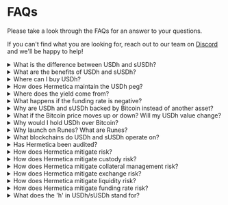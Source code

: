 # FAQs

Please take a look through the FAQs for an answer to your questions.

If you can't find what you are looking for, reach out to our team on [Discord](https://discord.gg/RuZacQbNn6) and we'll be happy to help!

<details>

<summary>What is the difference between USDh and sUSDh?</summary>

USDh is a Bitcoin-backed stablecoin fully outside of the banking system. It represents one USD worth of BTC. Learn more about how it works [here](https://www.notion.so/o/yqsrEF2PdPdJxaRpgr41/s/xp26OjT5H1o55M1QMDI4/~/changes/5/usdh/how-it-works/~/comments/TYrfpC2PwXxcicgviOTQ?node=QukA2xUk7Nyk).

sUSDh is the yield-bearing liquid staking token (LST) issued when USDh is staked. sUSDh accrues yield from funding rate payments.

</details>

<details>

<summary>What are the benefits of USDh and sUSDh?</summary>

USDh is a synthetic dollar fully backed by Bitcoin and fully outside the banking system—it's Bitcoin all the way down. USDh allows you to hold dollars in your Bitcoin wallet.

sUSDh allows you to earn an attractive Bitcoin native yield of up to 15% APY derived from funding rate payments.

</details>

<details>

<summary>Where can I buy USDh?</summary>

You can buy USDh on common crypto marketplaces. On Runes, you can buy USDh on [Magic Eden](https://magiceden.io/runes/USDH%E2%80%A2USDH%E2%80%A2USDH%E2%80%A2USDH) and [DotSwap](https://www.dotswap.app/swap#R_BTC_USDH%E2%80%A2USDH%E2%80%A2USDH%E2%80%A2USDH). On Stacks, you can buy USDh on [Bitflow](https://app.bitflow.finance/trade?x=USDh), [Velar](https://app.velar.com/swap?fromtoken=USDh), and directly through the [Hermetica app](https://app.hermetica.fi/buy) which routes your transaction through DeFi pools.

&#x20;[Click here](https://app.hermetica.fi/buy) to get started.

</details>

<details>

<summary>How does Hermetica maintain the USDh peg?</summary>

The protocol couples spot BTC holdings with a short perpetual futures position. This eliminates the exposure to Bitcoin's price (delta-neutral) and creates a price stable USD position.

</details>

<details>

<summary>Where does the yield come from?</summary>

The yield is generated through funding rate payments from short perpetual futures positions, which are used to stabilize the dollar value of USDh.\
\
In derivatives markets, funding rates refer to periodic payments made from one side of the market to the other to help balance out the price of the derivative vs. the underlying asset.\
\
Whenever the funding rate is positive (long positions are paying short positions), the position held by Hermetica earns interest. Hermetica passes the yield to those who stake USDh.

</details>

<details>

<summary>What happens if the funding rate is negative?</summary>

The native yield of sUSDh is generated by a positive funding rate incurred by the short position backing USDh. While on average the funding rate is positive (yield generating), it is possible that at times, typically during bear markets, the funding rate can go negative. This means that the position held by Hermetica incurs a cost.&#x20;

Hermetica mitigates this risk by having the [Hermetica Reserve Fund](https://docs.hermetica.fi/usdh/hermetica-reserve-fund) that kicks in every time negative funding has to be paid. The Hermetica Reserve Fund grows over time, as a fraction of the positive funding is fed into the Reserve Fund. We adjust this fraction according to market conditions.&#x20;

Using historical funding data as well as forward looking analysis, we have determined a safe initial size of the Reserve Fund that makes the risk of depletion due to negative funding unlikely. To learn more [read our Reserve Fund paper](https://docs.google.com/document/d/e/2PACX-1vSPRYWX4iCTxT8rDHFoObJBKrtXmub65kN_KNPATA4Cfis7wP1pfLkFdNvX9Vzc7vAceFmSpm13d5TU/pub).

</details>

<details>

<summary>Why are USDh and sUSDh backed by Bitcoin instead of another asset?</summary>

Bitcoin, being strictly limited in supply, is the hardest collateral asset in the world - digital gold.&#x20;

By making USDh the first dollar on the new digital gold standard, it inherits the properties of Bitcoin:&#x20;

- Independence from the fiat banking system
- Reliable, secure and censorship resistant

At Hermetica, we take the bold position that the world economy will converge on a new Digital Gold Standard, the Bitcoin Standard. To express this view, USDh is entirely Bitcoin-backed.

</details>

<details>

<summary>What if the Bitcoin price moves up or down? Will my USDh value change?</summary>

No, the fully delta-neutral position used to maintain the peg removes all exposure to Bitcoin’s price movement.

You can think of it this way: 1 USDh always equals $1.00 of Bitcoin.

</details>

<details>

<summary>Why would I hold USDh over Bitcoin?</summary>

USDh is not a competitor to Bitcoin; USDh is an alternative to dollars in a bank account. While we believe the world will converge on a Bitcoin Standard, US dollars still play a critical role in the economy.

Here are the top use cases of USDh:

- Earn a dollar yield of up to 15%
- Hold dollars outside the fiat system
- Transact dollars in Bitcoin DeFi

</details>

<details>

<summary>Why launch on Runes? What are Runes?</summary>

**The What**

The Bitcoin Runes Protocol (Runes) is a fungible token standard created by Casey Rodarmor, the creator of Ordinals.

Runes leverages the Bitcoin's [Unspent Transaction Output (UTXO)](https://www.kraken.com/learn/what-is-bitcoin-unspent-transaction-output-utxo) model, minimizing the amount of additional data stored on the blockchain.

In essence, Runes functions as a specialized layer on top of the Bitcoin network and allows anyone to easily generate and transfer fungible tokens.

**The Why**

Hermetica launched USDh on Runes to be fully native to Bitcoin Layer 1. We use PSBTs to mint and stake, no L2s or altchains are needed.

Runes makes it possible to hold a stablecoin in your Bitcoin wallet and transfer your stablecoin in Bitcoin transactions while the asset itself (USDh) _is_ Bitcoin.

</details>

<details>

<summary>What blockchains do USDh and sUSDh operate on?</summary>

USDh and sUSDh are currently live and natively issued on Bitcoin Layer 1 via Runes and Bitcoin Layer 2 via Stacks.

We will evaluate potential expansions as new L1 and L2 solutions develop on Bitcoin and other blockchains.

</details>

<details>

<summary>Has Hermetica been audited?</summary>

Yes. Hermetica is [security-first](https://www.blog.hermetica.fi/p/why-hermetica-is-security-first) and dedicated to maintaining highly secure and professionally audited smart contract infrastructure.

To this end, we conduct regular comprehensive security audits with independent third-party services, like [Clarity Alliance](https://github.com/Clarity-Alliance/audits/blob/main/Clarity%20Alliance%20-%20Hermetica.pdf) and [Strata Labs](https://drive.google.com/file/d/1uq7weWjH2_nQr8fyqLvbQ7GR8Bhps4Hz/view). Hermetica ensures that its infrastructure remains resilient against an evolving security threat landscape.

</details>

<details>

<summary>How does Hermetica mitigate risk?</summary>

Hermetica’s products are built on trust-minimized infrastructure that allow Hermetica to bridge CeFi liquidity into DeFi with minimum counterparty risk and maximum security.&#x20;

Hermetica employs mitigation strategies for all identified risks. For more detailed information, please refer to the [Hermetica Risk Disclosures](https://docs.hermetica.fi/usdh/risk-disclosures) or review the risk FAQs below.

</details>

<details>

<summary>How does Hermetica mitigate custody risk?</summary>

Bitcoin collateral, which backs USDh, is held across multiple established, institutional-grade custody providers. This diversification minimizes the impact of any single custodian’s failure, such as bankruptcy or a security incident, ensuring the overall safety of collateral.

According to data from [Into The Block](https://app.intotheblock.com/perspectives/defi_exploits), there is a \~4% annual risk of total fund loss when holding assets in smart contracts. Institutional-grade custodians, on the other hand, have not suffered any hacks or loss of customer funds since their inception.

</details>

<details>

<summary>How does Hermetica mitigate collateral management risk?</summary>

Hermetica's operations rely on maintaining a fully hedged position for USDh liabilities. The protocol couples spot BTC holdings with a short perpetual futures position. This position is considered delta-neutral because it is fully hedged – as a result, the underlying position is stable in dollar terms.

Advanced risk engines continuously monitor and reconcile liabilities against assets every 100 milliseconds. This means every 100 milliseconds assets are compared against liabilities to ensure the position remains fully hedged. Multiple engines are deployed across different geographic locations and cloud providers to reduce the risk of operational or third-party failures.

</details>

<details>

<summary>How does Hermetica mitigate exchange risk?</summary>

To hedge USDh, Hermetica uses centralized derivatives exchanges. The risks of exchange failures, such as bankruptcy or hacking, are mitigated through off-exchange settlement (OES) systems offered by the institutional-grade custodians used by Hermetica. The OES custodians allow Hermetica to mirror funds to exchanges in order to trade without the funds ever being exposed to the exchanges’ balance sheet.

In addition, any potential losses from unsettled trades are covered by the Hermetica Reserve Fund and hedging is diversified across multiple exchanges to reduce reliance on any single platform. Read more [here](https://docs.hermetica.fi/usdh/how-it-works/mint-mechanism).

</details>

<details>

<summary>How does Hermetica mitigate liquidity risk? </summary>

Hermetica mitigates liquidity risk by actively monitoring the capacity of derivative markets to handle the trades needed to hedge USDh. If market liquidity is low—meaning there aren’t enough buyers or sellers to execute trades efficiently without significant price disruption—Hermetica may temporarily restrict the minting of new USDh tokens to protect the system.

</details>

<details>

<summary>How does Hermetica mitigate funding rate risk?</summary>

The yield on sUSDh depends on positive funding rates. To manage the risk of negative funding rates, particularly during market downturns, the [Hermetica ](https://docs.hermetica.fi/usdh/hermetica-insurance-fund)[Reserve](https://docs.hermetica.fi/usdh/hermetica-insurance-fund)[ Fund](https://docs.hermetica.fi/usdh/hermetica-insurance-fund) steps in to cover losses. This fund grows over time by allocating a portion of positive funding gains, ensuring it remains robust against prolonged negative funding periods.

</details>

<details>

<summary>What does the 'h' in USDh/sUSDh stand for?</summary>

The 'h' stands for both Hermetica and hedged - a reference to the [underlying mechanics of USDh](https://docs.hermetica.fi/usdh/how-it-works).

</details>
